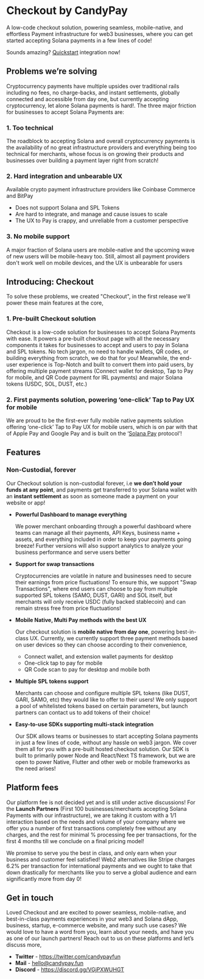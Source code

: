 # Checkout by CandyPay

A low-code checkout solution, powering seamless, mobile-native, and effortless Payment infrastructure for web3 businesses, where you can get started accepting Solana payments in a few lines of code!

Sounds amazing? [Quickstart](../checkout/quickstart.html) integration now!
## Problems we’re solving

Cryptocurrency payments have multiple upsides over traditional rails including no fees, no charge-backs, and instant settlements, globally connected and accessible from day one, but currently accepting cryptocurrency, let alone Solana payments is hard!. The three major friction for businesses to accept Solana Payments are:

### 1. Too technical

The roadblock to accepting Solana and overall cryptocurrency payments is the availability of no great infrastructure providers and everything being too technical for merchants, whose focus is on growing their products and businesses over building a payment layer right from scratch!

### 2. Hard integration and unbearable UX

Available crypto payment infrastructure providers like Coinbase Commerce and BitPay

- Does not support Solana and SPL Tokens
- Are hard to integrate, and manage and cause issues to scale
- The UX to Pay is crappy, and unreliable from a customer perspective

### 3. No mobile support

A major fraction of Solana users are mobile-native and the upcoming wave of new users will be mobile-heavy too. Still, almost all payment providers don't work well on mobile devices, and the UX is unbearable for users

## Introducing: Checkout

To solve these problems, we created "Checkout", in the first release we'll power these main features at the core,

### 1. Pre-built Checkout solution

Checkout is a low-code solution for businesses to accept Solana Payments with ease. It powers a pre-built checkout page with all the necessary components it takes for businesses to accept and users to pay in Solana and SPL tokens. No tech jargon, no need to handle wallets, QR codes, or building everything from scratch, we do that for you! Meanwhile, the end-user experience is Top-Notch and built to convert them into paid users, by offering multiple payment streams (Connect wallet for desktop, Tap to Pay for mobile, and QR Code payment for IRL payments) and major Solana tokens (USDC, SOL, DUST, etc.)

### 2. First payments solution, powering ‘one-click’ Tap to Pay UX for mobile

We are proud to be the first-ever fully mobile native payments solution offering ‘one-click’ Tap to Pay UX for mobile users, which is on par with that of Apple Pay and Google Pay and is built on the ‘[Solana Pay](https://solanapay.com/) protocol’!

## Features

### Non-Custodial, forever

Our Checkout solution is non-custodial forever, i.e **we don’t hold your funds at any point**, and payments get transferred to your Solana wallet with an **instant settlement** as soon as someone made a payment on your website or app!

- **Powerful Dashboard to manage everything**

  We power merchant onboarding through a powerful dashboard where teams can manage all their payments, API Keys, business name + assets, and everything included in order to keep your payments going breeze! Further versions will also support analytics to analyze your business performance and serve users better

- **Support for swap transactions**

  Cryptocurrencies are volatile in nature and businesses need to secure their earnings from price fluctuations! To ensure this, we support "Swap Transactions", where end users can choose to pay from multiple supported SPL tokens (SAMO, DUST, GARI) and SOL itself, but merchants will only receive USDC (fully backed stablecoin) and can remain stress free from price fluctuations!

- **Mobile Native, Multi Pay methods with the best UX**

  Our checkout solution is **mobile native from day one**, powering best-in-class UX.
  Currently, we currently support three payment methods based on user devices so they can choose according to their convenience,

  - Connect wallet, and extension wallet payments for desktop
  - One-click tap to pay for mobile
  - QR Code scan to pay for desktop and mobile both

- **Multiple SPL tokens support**

  Merchants can choose and configure multiple SPL tokens (like DUST, GARI, SAMO, etc) they would like to offer to their users! We only support a pool of whitelisted tokens based on certain parameters, but launch partners can contact us to add tokens of their choice!

- **Easy-to-use SDKs supporting multi-stack integration**

  Our SDK allows teams or businesses to start accepting Solana payments in just a few lines of code, without any hassle on web3 jargon. We cover them all for you with a pre-built hosted checkout solution. Our SDK is built to primarily power Node and React/Next TS framework, but we are open to power Native, Flutter and other web or mobile frameworks as the need arises!

## Platform fees

Our platform fee is not decided yet and is still under active discussions! For the **Launch Partners** (First 100 businesses/merchants accepting Solana Payments with our infrastructure), we are taking it custom with a 1/1 interaction based on the needs and volume of your company where we offer you a number of first transactions completely free without any charges, and the rest for minimal % processing fee per transactions, for the first 4 months till we conclude on a final pricing model!

We promise to serve you the best in class, and only earn when your business and customer feel satisfied! Web2 alternatives like Stripe charges 6.2% per transaction for international payments and we ought to take that down drastically for merchants like you to serve a global audience and earn significantly more from day 0!

## Get in touch

Loved Checkout and are excited to power seamless, mobile-native, and best-in-class payments experiences in your web3 and Solana dApp, business, startup, e-commerce website, and many such use cases? We would love to have a word from you, learn about your needs, and have you as one of our launch partners! Reach out to us on these platforms and let’s discuss more,

- **Twitter** - https://twitter.com/candypayfun
- **Mail** - [hello@candypay.fun](mailto:hello@candypay.fun)
- **Discord** - https://discord.gg/VGjPXWUHGT
